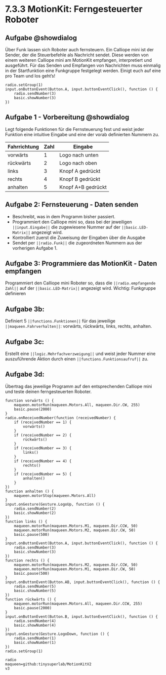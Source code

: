 # 7.3.3 MotionKit: Ferngesteuerter Roboter

## Aufgabe @showdialog
Über Funk lassen sich Roboter auch fernsteuern. Ein Calliope mini ist der Sender, der die Steuerbefehle als Nachricht sendet. Diese werden von einem weiteren Calliope mini am MotionKit empfangen, interpretiert und ausgeführt. Für das Senden und Empfangen von
Nachrichten muss einmalig in der Startfunktion eine Funkgruppe festgelegt werden.
Einigt euch auf eine pro Team und los geht’s!

```template
radio.setGroup(1)
input.onButtonEvent(Button.A, input.buttonEventClick(), function () {
    radio.sendNumber(3)
    basic.showNumber(3)
})
```

## Aufgabe 1 - Vorbereitung @showdialog

Legt folgende Funktionen für die Fernsteuerung fest und weist jeder Funktion eine
intuitive Eingabe und eine der vorab definierten Nummern zu.

Fahrrichtung | Zahl | Eingabe
---- | ---- |----
vorwärts | 1 | Logo nach unten
rückwärts | 2 | Logo nach oben
links | 3 | Knopf A gedrückt
rechts | 4 | Knopf B gedrückt
anhalten | 5 | Knopf A+B gedrückt

## Aufgabe 2: Fernsteuerung - Daten senden

- Beschreibt, was in dem Programm bisher passiert.
- Programmiert den Calliope mini so, dass bei der jeweiligen ``||input.Eingabe||`` die
zugewiesene Nummer auf der ``||basic.LED-Matrix||`` angezeigt wird.
- Kontrolliert zuerst die Zuweisung der Eingaben über die Ausgabe
- Sendet per ``||radio.Funk||`` die zugeordneten Nummern aus der vorherigen Aufgabe 1.

## Aufgabe 3: Programmiere das MotionKit - Daten empfangen
Programmiert den Calliope mini Roboter so, dass die ``||radio.empfangende Zahl||`` auf der ``||basic.LED-Matrix||`` angezeigt wird. 
Wichtig: Funkgruppe definieren


## Aufgabe 3b:

Definiert 5 ``||functions.Funktionen||`` für das jeweilige ``||maqueen.Fahrverhalten||``: vorwärts, rückwärts, links, rechts, anhalten.

## Aufgabe 3c:

Erstellt eine ``||logic.Mehrfachverzweigung||`` und weist jeder Nummer eine auszuführende Aktion durch einen ``||functions.Funktionsaufruf||`` zu.

## Aufgabe 3d:

Übertrag das jeweilige Programm auf den entsprechenden Calliope mini und
teste deinen ferngesteuerten Roboter.

```ghost
function vorwärts () {
    maqueen.motorRun(maqueen.Motors.All, maqueen.Dir.CW, 255)
    basic.pause(2000)
}
radio.onReceivedNumber(function (receivedNumber) {
    if (receivedNumber == 1) {
        vorwärts()
    }
    if (receivedNumber == 2) {
        rückwärts()
    }
    if (receivedNumber == 3) {
        links()
    }
    if (receivedNumber == 4) {
        rechts()
    }
    if (receivedNumber == 5) {
        anhalten()
    }
})
function anhalten () {
    maqueen.motorStop(maqueen.Motors.All)
}
input.onGesture(Gesture.LogoUp, function () {
    radio.sendNumber(2)
    basic.showNumber(2)
})
function links () {
    maqueen.motorRun(maqueen.Motors.M1, maqueen.Dir.CCW, 50)
    maqueen.motorRun(maqueen.Motors.M2, maqueen.Dir.CW, 50)
    basic.pause(500)
}
input.onButtonEvent(Button.A, input.buttonEventClick(), function () {
    radio.sendNumber(3)
    basic.showNumber(3)
})
function rechts () {
    maqueen.motorRun(maqueen.Motors.M2, maqueen.Dir.CCW, 50)
    maqueen.motorRun(maqueen.Motors.M1, maqueen.Dir.CW, 50)
    basic.pause(500)
}
input.onButtonEvent(Button.AB, input.buttonEventClick(), function () {
    radio.sendNumber(5)
    basic.showNumber(5)
})
function rückwärts () {
    maqueen.motorRun(maqueen.Motors.All, maqueen.Dir.CCW, 255)
    basic.pause(2000)
}
input.onButtonEvent(Button.B, input.buttonEventClick(), function () {
    radio.sendNumber(4)
    basic.showNumber(4)
})
input.onGesture(Gesture.LogoDown, function () {
    radio.sendNumber(1)
    basic.showNumber(1)
})
radio.setGroup(1)
```

```package
radio
maqueen=github:tinysuperlab/MotionKitV2
v3
```
